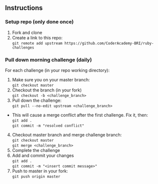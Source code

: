 ## Instructions

### Setup repo (only done once)
1. Fork and clone
2. Create a link to this repo: <br/>
   `git remote add upstream https://github.com/CoderAcademy-BRI/ruby-challenges`

### Pull down morning challenge (daily)
For each challenge (in your repo working directory):
1. Make sure you on your master branch:<br/>
   `git checkout master`
2. Checkout the branch (in your fork)<br/>
`git checkout -b <challenge_branch>`
3. Pull down the challenge: <br/>
`git pull --no-edit upstream <challenge_branch>`
* This will cause a merge conflict after the first challenge. Fix it, then:<br/>
    `git add .`<br/>
    `git commit -m "resolved conflict"`
4. Checkout master branch and merge challenge branch:<br/>
`git checkout master`<br/> 
`git merge <challenge_branch>`
5. Complete the challenge
6. Add and commit your changes<br/>
`git add .` <br/>
`git commit -m "<insert commit message>"`  
7. Push to master in your fork:<br/>
`git push origin master`
